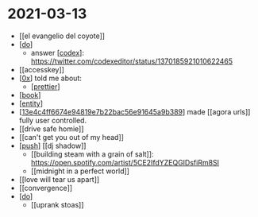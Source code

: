 # 2021-03-13

- [[el evangelio del coyote]]
- [[do]]
  - answer [[codex]]: https://twitter.com/codexeditor/status/1370185921010622465
- [[accesskey]]
- [[0x]] told me about:
  - [[prettier]]
- [[book]]
- [[entity]]
- [[13e4c4ff6674e94819e7b22bac56e91645a9b389]] made [[agora urls]] fully user controlled.
- [[drive safe homie]]
- [[can't get you out of my head]] 
- [[push]] [[dj shadow]]
  - [[building steam with a grain of salt]]: https://open.spotify.com/artist/5CE2IfdYZEQGIDsfiRm8SI
  - [[midnight in a perfect world]]
- [[love will tear us apart]]
- [[convergence]]
- [[do]]
  - [[uprank stoas]]

[//begin]: # "Autogenerated link references for markdown compatibility"
[do]: ../do "Do"
[codex]: ../codex "Codex"
[0x]: ../0x "0x"
[prettier]: ../prettier "prettier"
[book]: ../book "Book"
[entity]: ../entity "Entity"
[13e4c4ff6674e94819e7b22bac56e91645a9b389]: ../13e4c4ff6674e94819e7b22bac56e91645a9b389 "13e4c4ff6674e94819e7b22bac56e91645a9b389"
[push]: ../push "Push"
[//end]: # "Autogenerated link references"
